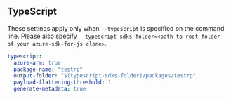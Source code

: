 ## TypeScript

These settings apply only when `--typescript` is specified on the command line.
Please also specify `--typescript-sdks-folder=<path to root folder of your azure-sdk-for-js clone>`.

```yaml $(typescript)
typescript:
  azure-arm: true
  package-name: "testrp"
  output-folder: "$(typescript-sdks-folder)/packages/testrp"
  payload-flattening-threshold: 1
  generate-metadata: true
```
